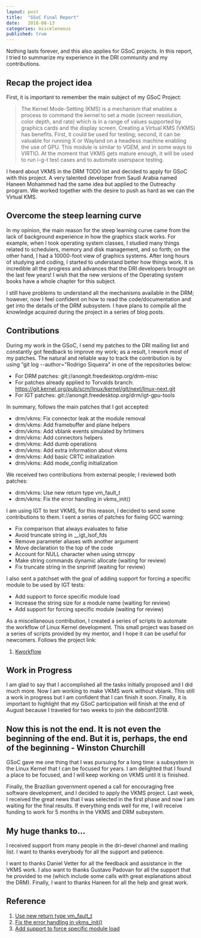 ```yaml
---
layout: post
title:  "GSoC Final Report"
date:   2018-08-13
categories: misceleneous
published: true
---
```


Nothing lasts forever, and this also applies for GSoC projects. In this report,
I tried to summarize my experience in the DRI community and my contributions.

## Recap the project idea

First, it is important to remember the main subject of my GSoC Project:

> The Kernel Mode-Setting (KMS) is a mechanism that enables a process to
command the kernel to set a mode (screen resolution, color depth, and rate)
which is in a range of values supported by graphics cards and the display
screen. Creating a Virtual KMS (VKMS) has benefits. First, it could be used for
testing; second, it can be valuable for running X or Wayland on a headless
machine enabling the use of GPU. This module is similar to VGEM, and in some
ways to VIRTIO. At the moment that VKMS gets mature enough, it will be used to
run i-g-t test cases and to automate userspace testing.

I heard about VKMS in the DRM TODO list and decided to apply for GSoC with this
project. A very talented developer from Saudi Arabia named Haneen Mohammed had
the same idea but applied to the Outreachy program. We worked together with the
desire to push as hard as we can the Virtual KMS.

## Overcome the steep learning curve

In my opinion, the main reason for the steep learning curve came from the lack
of background experience in how the graphics stack works. For example, when I
took operating system classes, I studied many things related to schedulers,
memory and disk management, and so forth; on the other hand, I had a 10000-foot
view of graphics systems. After long hours of studying and coding, I started to
understand better how things work. It is incredible all the progress and
advances that the DRI developers brought on the last few years! I wish that the
new versions of the Operating system books have a whole chapter for this
subject.

I still have problems to understand all the mechanisms available in the DRM;
however, now I feel confident on how to read the code/documentation and get
into the details of the DRM subsystem. I have plans to compile all the
knowledge acquired during the project in a series of blog posts.

## Contributions

During my work in the GSoC, I send my patches to the DRI mailing list and
constantly got feedback to improve my work; as a result, I rework most of my
patches. The natural and reliable way to track the contribution is by using
“git log --author="Rodrigo Siqueira" in one of the repositories below:

* For DRM patches: git://anongit.freedesktop.org/drm-misc
* For patches already applied to Torvalds branch: https://git.kernel.org/pub/scm/linux/kernel/git/next/linux-next.git
* For IGT patches: git://anongit.freedesktop.org/drm/igt-gpu-tools

In summary, follows the main patches that I got accepted:

* drm/vkms: Fix connector leak at the module removal
* drm/vkms: Add framebuffer and plane helpers
* drm/vkms: Add vblank events simulated by hrtimers
* drm/vkms: Add connectors helpers
* drm/vkms: Add dumb operations
* drm/vkms: Add extra information about vkms
* drm/vkms: Add basic CRTC initialization
* drm/vkms: Add mode_config initialization

We received two contributions from external people; I reviewed both patches:

* drm/vkms: Use new return type vm_fault_t
* drm/vkms: Fix the error handling in vkms_init()

I am using IGT to test VKMS, for this reason, I decided to send some
contributions to them. I sent a series of patches for fixing GCC warning:

* Fix comparison that always evaluates to false
* Avoid truncate string in __igt_lsof_fds
* Remove parameter aliases with another argument
* Move declaration to the top of the code
* Account for NULL character when using strncpy
* Make string commands dynamic allocate (waiting for review)
* Fix truncate string in the snprintf (waiting for review)

I also sent a patchset with the goal of adding support for forcing a specific
module to be used by IGT tests:

* Add support to force specific module load
* Increase the string size for a module name (waiting for review)
* Add support for forcing specific module (waiting for review)

As a miscellaneous contribution, I created a series of scripts to automate the
workflow of Linux Kernel development. This small project was based on a series
of scripts provided by my mentor, and I hope it can be useful for newcomers.
Follows the project link:

1. [Kworkflow](https://github.com/rodrigosiqueira/kworkflow)

## Work in Progress

I am glad to say that I accomplished all the tasks initially proposed and I did
much more. Now I am working to make VKMS work without vblank. This still a work
in progress but I am confident that I can finish it soon. Finally, it is
important to highlight that my GSoC participation will finish at the end of
August because I traveled for two weeks to join the debconf2018.

## __Now this is not the end. It is not even the beginning of the end. But it is, perhaps, the end of the beginning__ - Winston Churchill

GSoC gave me one thing that I was pursuing for a long time: a subsystem in the
Linux Kernel that I can be focused for years. I am delighted that I found a
place to be focused, and I will keep working on VKMS until It is finished.

Finally, the Brazilian government opened a call for encouraging free software
development, and I decided to apply the VKMS project. Last week, I received the
great news that I was selected in the first phase and now I am waiting for the
final results. If everything ends well for me, I will receive funding to work
for 5 months in the VKMS and DRM subsystem.

## My huge thanks to...

I received support from many people in the dri-devel channel and mailing list.
I want to thanks everybody for all the support and patience.

I want to thanks Daniel Vetter for all the feedback and assistance in the VKMS
work. I also want to thanks Gustavo Padovan for all the support that he
provided to me (which include some calls with great explanations about the
DRM). Finally, I want to thanks Haneen for all the help and great work.

## Reference

1. [Use new return type vm_fault_t](https://lkml.org/lkml/2018/7/26/549)
2. [Fix the error handling in vkms_init()](https://lkml.org/lkml/2018/8/2/951)
3. [Add support to force specific module load](https://www.spinics.net/lists/intel-gfx/msg170670.html)
